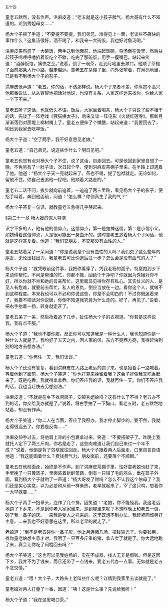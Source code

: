     五十四 

   童老五默然，没有作声。洪麻皮道：“老五就是这小孩子脾气，杨大哥有什么不知道的。论到秀姐母女……”

   杨大个子摇了手道：“不要提不要提，我们弟兄，难得见上一面，老谈些不痛快的事作什么？这鱼汤很好，酒不喝了，和我来一大碗饭，我也好讨鱼汤喝。”

   洪麻皮果然盛了一大碗饭，两手送到他面前，他端起饭碗，将汤倒在饭里，然后扶起筷子唏哩呼噜扒着饭吃个不歇，吃完了那碗饭，用手一摸嘴巴，站起来笑道：“酒醉饭饱，痛快之至。”说着，倒了一碗茶，走到月地里去漱口。他顺了茶棚子面前那条人行小路，越走越远。童老五在茶棚子里，向外张望着，在月亮地里，已是看不到杨大个子的影子。

   洪麻皮低声道：“老五，你的话，不该那样说。杨大个子来者不差，你纵然不高兴他那番说法，从从容容地把话对他说，也没有关系。人家这样远来找你，你给人家一个下不来。”

   童老五听了这话，也就低头不语。饭后，大家坐着喝茶，杨大个子只说了些不相干的话，先谈了一阵老戏《狸猫换太子》，后来又谈一阵电影《火烧红莲寺》。那新月渐渐落到对面堤上柳树梢上了，童老五便伸了个懒腰，站起来道：“我要回去了，明日到我家去吃早饭。”

   杨大个子道：“空了两手，我不好意思见老娘。”

   童老五道：“自己弟兄，说这些作什么？明日见吧。”

   童老五也觉有点对杨大个子不住，说了这话，自走回去。可是他回到家里自想了一晚，不免另有了一肚子话，次日起个早，便到洪麻皮茶棚子里来。在半路上却遇着了他。他道：“杨大个子天一亮就起来了。茶也不喝，提了包袱就走。无论如何，留他不住。你自己去追他一程吧。他顺着大路走的。”

   童老五二话不问，拔步就向前追着，一追追了两三里路，看见杨大个子的影子，便招手叫着，奔到他面前，问道：“怎么样？你倒真生了我的气？”

   杨大个子答复一句话，就教童老五急得几乎哭起来。

   §第二十一章 杨大嫂的惊人导演

   识字不多的人，他有他的信仰点。这信仰点，第一是鬼神迷信，第二是小信小义。如妨碍着这信仰点，人是很可能出一身血汗的。这时童老五追着杨大个子问话，他就是这样答复着。他道：“我们交朋友，不交那没有血性的人。”

   童老五站着呆了一呆问道：“你是说我是个没有血性的人吗？我们交了这么些年的朋友，无论出钱出力，我童老五可比你退后过一步？怎么会是没有血气的人？”

   杨大个子道：“就凭眼前这件事，我把你看穿了。凭我老杨的面子，特意跑到乡下来请你帮忙。不问是帮谁的忙，你都不能，回绝个干净吧？你就因为秀姐对你不好，所以你就不肯和她的母亲帮忙。这里面显见得你存有私心。其实仗义的人，是见人有危难，就要前去帮忙，私人的恩仇，倒应当放在一边。看你这个人，就做不到这种程度。本来我也可以不必和你说这些，你是不会明白的！不过你既追着来了，我要不把话对你说破，你倒不知道我究竟为什么走的。好了，再见了。”说着，把右手抬着一扬，转身就走开了。

   童老五呆了一呆，然后抢着追了几步，扯住杨大个子的衣襟道。“你若是这样说我，我有点不服。”

   杨大个子道：“我也不要你服。反正你可以知道我是一种什么人，我也知道你是一种什么人就是了。我约好了五天之内，回人家的信。东方不亮西方亮，我得赶快到别的地方去想办法。”

   童老五道：“你再住一天，我们谈谈。”

   杨大个子还没有答复，看到洪麻皮在大路上老远的跑了来，也是抬着手一路喊着。等着他到了面前，杨大个子笑道：“你也打算来挽留着我？这会子好像我又吃香起来了。既是吃香，我就得拿拿乔。你们答应我的话，我就再住一天。你们不答应我的话，我也当赶快去另想别法。”

   洪麻皮道：“不就是在乡下找间房子，安顿秀姐娘吗？这有什么了不得？老五办不到的话，你交给我办就是了。”说着，将右手拍了一下胸口。看老五时，老五默然地站着，却没有作声。

   杨大个子笑道：“你二人在当面，答应了我照办，我才停止脚步的。要不然，我就走得很远去了。你要是反悔……”

   洪麻皮伸手过去，将他肩上背的小包裹拿过来，笑道：“不要搭架子了。昨晚上我就托人定下了两三斤肉。你若是走了，这些肉难道让我们自己来过一个年不成？”说着，他倒是背了包袱就往回走。杨大个子跟着两人后面走，口里自言自语地道：“我这能图着什么？费钱费气力，朋友面前，还要落个不顺眼。”

   童老五在他前面走，始终是不作声。到了洪麻皮茶棚子里，恰好童老娘也赶了来，手里挽了一只篾篮子，里面装着新鲜菜蔬，倒有一只钳了毛的鸡头，垂在篮子外面。看到杨大个子就哟了一声道：“杨大哥发了财吗？怎么不认我这个伯母了？我们还是实心实意，以为必是和从前一样亲热，老早就起来了，宰了这只鸡，想着你一大早就要……”

   杨大个子两手一抱拳头，连作了几个揖。因笑道：“老娘，你不能怪我。我这老远地跑了下乡来，不是到你老人家家里来，是到哪里来呢？不想昨晚上和老五一谈，碰了我一鼻子的灰。一来我是受人之托来的。这里既想不到办法，我赶紧回城另打主意。二来我也不好意思在这里，所以老早的就走了。”

   老娘道：“倒不是老五碰你一鼻子灰，他上月连赌几场，把钱输光了。你要钱用，找你童老娘想主意才对。我喂了一只百多斤重的猪，拿去卖了就是了。你大远地跑了来，真会让你吃了闷棍回去吗？”

   杨大个子笑道：“这也可以见我姓杨的，实在不成器，找人无非是借钱。但是这回下乡，我并不为了钱来，而且还带了一点钱来，要老五代办一点事。无如就是老五不念交情。”

   童老五道：“喂！大个子，大路头上老叫些什么呢？详情到我家里去谈就是了。”

   童老娘对两人打量了一番，因道：“咦！这是什么事？先说给我听！”

   杨大个子道：“我在这里喝口茶。”

